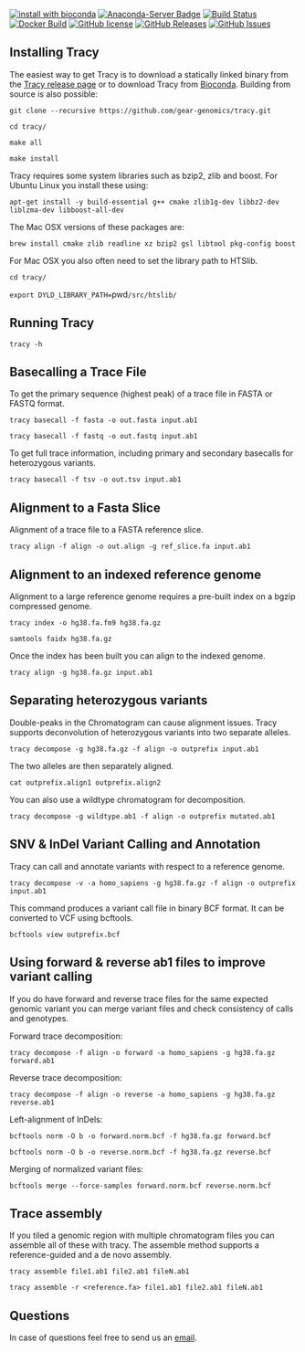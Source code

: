 [![install with bioconda](https://img.shields.io/badge/install%20with-bioconda-brightgreen.svg?style=flat-square)](http://bioconda.github.io/recipes/tracy/README.html)
[![Anaconda-Server Badge](https://anaconda.org/bioconda/tracy/badges/downloads.svg)](https://anaconda.org/bioconda/tracy)
[![Build Status](https://travis-ci.org/gear-genomics/tracy.svg?branch=master)](https://travis-ci.org/gear-genomics/tracy)
[![Docker Build](https://img.shields.io/docker/build/geargenomics/tracy.svg)](https://hub.docker.com/r/geargenomics/tracy/)
[![GitHub license](https://img.shields.io/badge/License-GPLv3-blue.svg)](https://raw.githubusercontent.com/gear-genomics/tracy/master/LICENSE)
[![GitHub Releases](https://img.shields.io/github/release/gear-genomics/tracy.svg)](https://github.com/gear-genomics/tracy/releases)
[![GitHub Issues](https://img.shields.io/github/issues/gear-genomics/tracy.svg)](https://github.com/gear-genomics/tracy/issues)


Installing Tracy
----------------

The easiest way to get Tracy is to download a statically linked binary from the [Tracy release page](https://github.com/gear-genomics/tracy/releases) or to download Tracy from [Bioconda](https://anaconda.org/bioconda/tracy). Building from source is also possible:

`git clone --recursive https://github.com/gear-genomics/tracy.git`

`cd tracy/`

`make all`

`make install`

Tracy requires some system libraries such as bzip2, zlib and boost. For Ubuntu Linux you install these using:


`apt-get install -y build-essential g++ cmake zlib1g-dev libbz2-dev liblzma-dev libboost-all-dev`

The Mac OSX versions of these packages are:

`brew install cmake zlib readline xz bzip2 gsl libtool pkg-config boost`

For Mac OSX you also often need to set the library path to HTSlib.

`cd tracy/`

`export DYLD_LIBRARY_PATH=`pwd`/src/htslib/`


Running Tracy
-------------

`tracy -h`


Basecalling a Trace File
------------------------

To get the primary sequence (highest peak) of a trace file in FASTA or FASTQ format.

`tracy basecall -f fasta -o out.fasta input.ab1`

`tracy basecall -f fastq -o out.fastq input.ab1`

To get full trace information, including primary and secondary basecalls for heterozygous variants.

`tracy basecall -f tsv -o out.tsv input.ab1`


Alignment to a Fasta Slice
--------------------------

Alignment of a trace file to a FASTA reference slice.

`tracy align -f align -o out.align -g ref_slice.fa input.ab1`


Alignment to an indexed reference genome
----------------------------------------

Alignment to a large reference genome requires a pre-built index on a bgzip compressed genome.

`tracy index -o hg38.fa.fm9 hg38.fa.gz`

`samtools faidx hg38.fa.gz`

Once the index has been built you can align to the indexed genome.

`tracy align -g hg38.fa.gz input.ab1`


Separating heterozygous variants
--------------------------------

Double-peaks in the Chromatogram can cause alignment issues. Tracy supports deconvolution of heterozygous variants into two separate alleles.

`tracy decompose -g hg38.fa.gz -f align -o outprefix input.ab1`

The two alleles are then separately aligned.

`cat outprefix.align1 outprefix.align2`

You can also use a wildtype chromatogram for decomposition.

`tracy decompose -g wildtype.ab1 -f align -o outprefix mutated.ab1`


SNV & InDel Variant Calling and Annotation
--------------------------------------------

Tracy can call and annotate variants with respect to a reference genome.

`tracy decompose -v -a homo_sapiens -g hg38.fa.gz -f align -o outprefix input.ab1`

This command produces a variant call file in binary BCF format. It can be converted to VCF using bcftools.

`bcftools view outprefix.bcf`


Using forward & reverse ab1 files to improve variant calling
------------------------------------------------------------

If you do have forward and reverse trace files for the same expected genomic variant you can merge variant files and check consistency of calls and genotypes.

Forward trace decomposition:

`tracy decompose -f align -o forward -a homo_sapiens -g hg38.fa.gz forward.ab1`

Reverse trace decomposition:

`tracy decompose -f align -o reverse -a homo_sapiens -g hg38.fa.gz reverse.ab1`

Left-alignment of InDels:

`bcftools norm -O b -o forward.norm.bcf -f hg38.fa.gz forward.bcf`

`bcftools norm -O b -o reverse.norm.bcf -f hg38.fa.gz reverse.bcf`

Merging of normalized variant files:

`bcftools merge --force-samples forward.norm.bcf reverse.norm.bcf`


Trace assembly
--------------

If you tiled a genomic region with multiple chromatogram files you can assemble all of these with tracy. The assemble method supports a reference-guided and a de novo assembly.

`tracy assemble file1.ab1 file2.ab1 fileN.ab1`

`tracy assemble -r <reference.fa> file1.ab1 file2.ab1 fileN.ab1`


Questions
---------

In case of questions feel free to send us an [email](https://www-db.embl.de/EMBLPersonGroup-PersonPicture/MailForm/?recipient=ggenomics).
